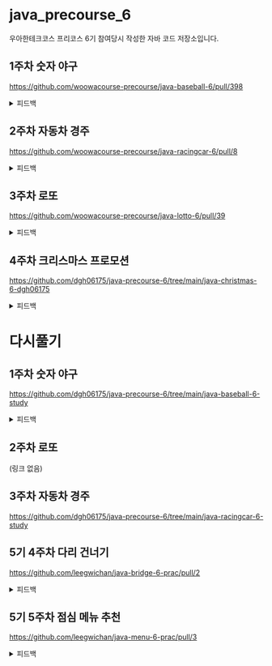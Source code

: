 # java_precourse_6
우아한테크코스 프리코스 6기 참여당시 작성한 자바 코드 저장소입니다.

## 1주차 숫자 야구

https://github.com/woowacourse-precourse/java-baseball-6/pull/398

<details>
  <summary>피드백</summary>
  
  - 다음 프로젝트를 할 때에는 처음부터 domain, controller, view를 분리하기
  - 예외 처리 할때 클래스 상속받아서 하기
    
    ```jsx
    package lotto.exception;
    
    public class InvalidLottoInputFormatException extends IllegalArgumentException {
        private static final String ERROR_MESSAGE = "[ERROR] 당첨 번호의 입력 형식이 맞지 않습니다.";
    
        public InvalidLottoInputFormatException() {
            super(ERROR_MESSAGE);
        }
    }
    ```
    
  - 정규표현식은 유지보수가 힘들수 있으니 숫자 검사 등 간단하게 할 수 있는 것은 코드 활용하자.
  - 성능이 조금 떨어지더라도 메소드의 역할을 명확히 구분하는것이 더 좋다.
    
</details>

## 2주차 자동차 경주

https://github.com/woowacourse-precourse/java-racingcar-6/pull/8

<details>
  <summary>피드백</summary>
  
### 개발 이외

1. 과제 요구사항이나 적용할 법칙들 정리하고 시작해도 좋다.
2. 커밋 메세지에 scope 추가해보자.
3. 단어 일관성 유지 해보자. ex) Game이라는 단어 한번 썼으면 Race 쓰지말고 쭉 increase 쓰기

### 테스트 관련

1. 테스트 코드 작성시 @Nested 어노테이션으로 테스트 클래스에 계층 구조를 만들수 있다.
2. 테스트 코드에서만 사용되는 객체는 tests/utils 에 작성하자.
3. 테스트 코드에서 CsvSource, ValueSource, MethodSource, ArgumentsSource 등 써보기
4. ParameterizedTest로 중복 코드 제거 가능 [Guide to JUnit 5 Parameterized Tests | Baeldung](https://www.baeldung.com/parameterized-tests-junit-5)
5. 테스트는 작은 단위부터 만들고 빠르게 피드백을 받는것이 중요하다.
6. 우테코에서 만들어준 메소드 사용 https://github.com/ChoiWonYu/java-racingcar-6/blob/ChoiWonYu/src/test/java/model/CompareNumberRefereeTest.java

### 예외 관련

1. 에러메세지는 enum에 적절하다.
https://github.com/woowacourse-precourse/java-racingcar-6/pull/211/files 참고!
2. 테스트 할떄 에러 메세지를 확인하자. (hasMessage)

### 객체 설계 관련

1. 한 메소드가 진짜 한가지 일만 하고있는지 다시 생각해보기
2. 원시값 포장했는데 getPosition밖에 안하면 그냥 원시값으로 놔두는게 나을수도 있다.
3. 문자열 같은거 다국어 지원까지 생각하면 별도로 관리하는게 맞음. 물론 간단한 경우에는 그냥 View 에서 관리.
4. 게임 진행에 대한 책임은 컨트롤러가 아닌 모델이다. 컨트롤러는 입력값 전달과 메세지 전송, 결과값 수신만 하면 됨
5. 랜덤값 같은 테스트 어려운 것은, 인터페이스를 만들어서 구현체를 전달하는 방식으로 의존성 주입을 하면 테스트가 편해진다.
6. 사용자 입력에 대한 기본적인 검증(문자열, 정수, 자연수 등)과 정제는 Util 패키지를 만들어서 거기에 작성하고, readLine 메소드를 Util에서 불러와서 사용해도 좋다.
7. boolean 메서드와 validate 메서드는 구분하라. 여러가지 비교를 하는 로직을 메소드로 따로 분리해서 그것을 validate 메소드의 if문에서 호출해라.
8. 객체 생성 과정에서 유효성 검사를 하고, 변환은 dto를 이용하면 된다

### 프로그래밍 관련

1. static 메서드는 프로그램 종료될 때 까지 메모리가 해제되지 않아서 비효율적이다. 전역에서 접근 가능하니 객체지향에도 방해됨. 꼭 필요한 경우에만 일반 함수로 만들기
2. 컬렉션은 안전성(불변성 보장)과 역할분리를 위해 일급 컬렉션으로 사용.
3. 스트림은 컬렉션이 매우 클 때 아니면 for문 보다 성능이 떨어지지만 가독성 측면에서 장점이 있기 떄문에 많이 써도 된다.
4. HashMap의 원 목적은 Key로 밸류값을 찾는것. 밸류에 아이디를 붙혀줄때 활용
5. 출력문자 포맷 (” : “ 등) 은 ”%s : %s” 이런 느낌으로 포매팅하는게 훨씬 괜찮은듯. 출력문자 문자열에는 \n, : 같은 문자 지양하자.
6. StringUtils.isBlank(” “) → isEmpty는 빈거만 잡지만 Blank는 추가로 공백도 같이 잡아줌
7. 클래스는 상수(또는 클래스 변수), 멤버(인스턴스) 변수, 생성자, 메서드 순으로 작성한다.
8. 정규식을 사용할 땐 String.matches 보다는 Pattern.matcher가 재사용 관점에서 더 좋다.

### 기타

README.md는 소스코드 이전에 어떤 프로젝트인지 소개하는 문서이다.

기능목록은 너무 상세하게(이름,메서드,반환) 적지 말고 차라리 예외적인 상황을 적어라. (계속 업데이트 해야한다)

---
</details>

## 3주차 로또

https://github.com/woowacourse-precourse/java-lotto-6/pull/39

<details>
  <summary>피드백</summary>

### 공통 피드백

- View 에서 사용할 데이터는 getter로 데이터 전달
- 연관성이 있는 상수는 static final 대신 enum 활용
- 불면 값은 final 로 변경 막기
- 데이터를 꺼내지 말고, 메세지를 던지도록 구조를 바꿔서 데이터를 가지는 객체가 일하도록
[참고](https://tecoble.techcourse.co.kr/post/2020-04-28-ask-instead-of-getter/)
- 필드 (인스턴스 변수)가 많으면 복잡도가 높아 버그 발생 가능성이 높아지므로 줄이기 위해 노력하기.
- 예외 상황 잘 찾아서 테스트 하기
- 메소드 분리는 가독성 상승에 좋다. 성능이 떨어져도 된다

### 코드 리뷰

- **객체를 객체답게**
    
    ex) 필요없는 상태 저장 x, **데이터 보다는 메세지 전달**
    
- 변수 이름의 모든 기준은 보는사람이 안헷갈리게
- 리팩토링 할 땐 객체답게 되고있는지 체크
- final 이면 굳이 private으로 접근 막을필요 없다.
- 생성자로 List<> 받을 때 얕은복사 주의
- 도메인에서 뷰로 데이터 보낼때 복잡하다면 DTO 적극 고려해보기

---

</details>

## 4주차 크리스마스 프로모션

https://github.com/dgh06175/java-precourse-6/tree/main/java-christmas-6-dgh06175

<details>
  <summary>피드백</summary>

- 놓친 것들 무조건 있으니 꼼꼼히 살피기 (접근지정자, 필요없는 메소드 등)
- Map 으로 어떤 데이터를 관리하는 것 보단 객체 새로 만드는게 좋음 (가독성, 코드 응집도), Map 은 순회하는데 적절한 컬렉션 타입이 아니다. 리스트로 하기
- Java 는 날짜 관련 API 제공한다.
- 형식이 쓸데없이 복잡할때 var 사용도 고려. ex) for문 안에서
- 인터페이스 추상화 등 잘 생각하고 가독성 좋게 짜기 (쓸데없이 많아도 안좋다)

- 테스트는 개념당 하나.
- 테스트코드도 가독성, 읽는사람 생각해서 작성하기.
- 추상화 되어있는 클래스만 의존성 주입 받기
- 추상클래스 같은거 잘 알고 쓰기
- 리팩토링으로 새로운 객체 만들었을 시 역할이 맞다면 기능 옮기기 고려
- static method만 있으면 생성자 private로 인스턴스 생성 막기
- 연관된 코드끼리 근처에 두기
- 변수 줄이기

---

</details>

# 다시풀기

## 1주차 숫자 야구

https://github.com/dgh06175/java-precourse-6/tree/main/java-baseball-6-study

<details>
  <summary>피드백</summary>

1번 단계에서 패드에 객체 그림 그리면서 진행하기

게임 진행은 컨트롤러의 책임이 아님. 메세지 전달만 하자

정적메서드 클래스는 생성자 접근막기

예외메세지 명확하게 쓰기

---

</details>

## 2주차 로또

(링크 없음)

## 3주차 자동차 경주

https://github.com/dgh06175/java-precourse-6/tree/main/java-racingcar-6-study

## 5기 4주차 다리 건너기

https://github.com/leegwichan/java-bridge-6-prac/pull/2

<details>
  <summary>피드백</summary>

시간이 정말 부족해서 테스트코드는 통과했지만 요구사항 못 지킴 (메소드 라인 제한 등)

람다 형식 안에 {} 안에 2 줄 이상일 경우 메소드 분리해서 람다함수 깔끔하게 사용하기

이 정도 프로그램에서는 검증과정 간단하게 하기.

클래스 분할 너무 하지 말고 기본 요구사항만 지키기.

요구사항에만 충실하도록 하기

README 정말 꼼꼼하게 읽기.

---

</details>

## 5기 5주차 점심 메뉴 추천

https://github.com/leegwichan/java-menu-6-prac/pull/3

<details>
  <summary>피드백</summary>

Map.of 로 맵 만들면 진짜 상수라서 상수 네이밍 가능

Collector.joining 하면 출력 형식 만들 때 좋다.

디폴트 생성자 사용하기. 같은 패키지에서만 쓸꺼면!

기능 목록 작성 30분정도 쓴다.

클래스 설계 까지는 안하고 코딩 좀 하다가 생각을 한다.

기본 요구사항만 딱 지키자. 더 하지도 덜 하지도 말고

README 무조건 꼼꼼히 읽자

---

</details>
